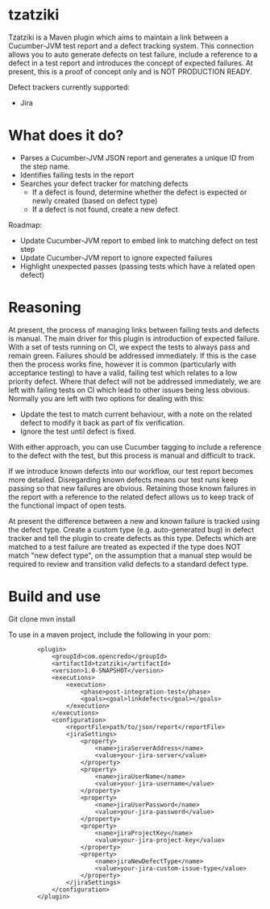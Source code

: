 tzatziki
========

Tzatziki is a Maven plugin which aims to maintain a link between a Cucumber-JVM test report and a defect tracking system. This connection allows you to auto generate defects on test failure, include a reference to a defect in a test report and introduces the concept of expected failures.
At present, this is a proof of concept only and is NOT PRODUCTION READY.

Defect trackers currently supported:
* Jira

What does it do?
================

* Parses a Cucumber-JVM JSON report and generates a unique ID from the step name.
* Identifies failing tests in the report
* Searches your defect tracker for matching defects
    * If a defect is found, determine whether the defect is expected or newly created (based on defect type)
    * If a defect is not found, create a new defect

Roadmap:

* Update Cucumber-JVM report to embed link to matching defect on test step
* Update Cucumber-JVM report to ignore expected failures
* Highlight unexpected passes (passing tests which have a related open defect)

Reasoning
=========

At present, the process of managing links between failing tests and defects is manual.
The main driver for this plugin is introduction of expected failure. With a set of tests running on CI, we expect the tests to always pass and remain green. Failures should be addressed immediately.
If this is the case then the process works fine, however it is common (particularly with acceptance testing) to have a valid, failing test which relates to a low priority defect.
Where that defect will not be addressed immediately, we are left with failing tests on CI which lead to other issues being less obvious.
Normally you are left with two options for dealing with this:
* Update the test to match current behaviour, with a note on the related defect to modify it back as part of fix verification.
* Ignore the test until defect is fixed.

With either approach, you can use Cucumber tagging to include a reference to the defect with the test, but this process is manual and difficult to track.

If we introduce known defects into our workflow, our test report becomes more detailed. Disregarding known defects means our test runs keep passing so that new failures are obvious.
Retaining those known failures in the report with a reference to the related defect allows us to keep track of the functional impact of open tests.

At present the difference between a new and known failure is tracked using the defect type. Create a custom type (e.g. auto-generated bug) in defect tracker and tell the plugin to create defects as this type.
Defects which are matched to a test failure are treated as expected if the type does NOT match "new defect type", on the assumption that a manual step would be required to review and transition valid defects to a standard defect type.

Build and use
=============
Git clone
mvn install

To use in a maven project, include the following in your pom:

            <plugin>
                <groupId>com.opencredo</groupId>
                <artifactId>tzatziki</artifactId>
                <version>1.0-SNAPSHOT</version>
                <executions>
                    <execution>
                        <phase>post-integration-test</phase>
                        <goals><goal>linkdefects</goal></goals>
                    </execution>
                </executions>
                <configuration>
                    <reportFile>path/to/json/report</reportFile>
                    <jiraSettings>
                        <property>
                            <name>jiraServerAddress</name>
                            <value>your-jira-server</value>
                        </property>
                        <property>
                            <name>jiraUserName</name>
                            <value>your-jira-username</value>
                        </property>
                        <property>
                            <name>jiraUserPassword</name>
                            <value>your-jira-password</value>
                        </property>
                        <property>
                            <name>jiraProjectKey</name>
                            <value>your-jira-project-key</value>
                        </property>
                        <property>
                            <name>jiraNewDefectType</name>
                            <value>your-jira-custom-issue-type</value>
                        </property>
                    </jiraSettings>
                </configuration>
            </plugin>

